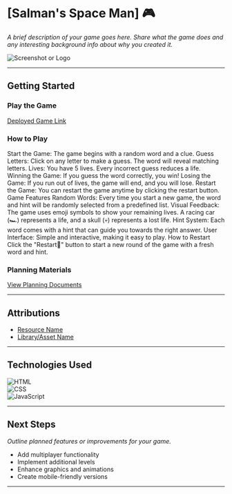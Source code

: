 # [Salman's Space Man] 🎮

_A brief description of your game goes here. Share what the game does and any interesting background info about why you created it._


![Screenshot or Logo](https://website.com/c/path/to/screenshot-or-logo.png)  

----------

## Getting Started

### Play the Game

[Deployed Game Link](https://your-game-link.com/)

### How to Play

Start the Game: The game begins with a random word and a clue.
Guess Letters: Click on any letter to make a guess. The word will reveal matching letters.
Lives: You have 5 lives. Every incorrect guess reduces a life.
Winning the Game: If you guess the word correctly, you win!
Losing the Game: If you run out of lives, the game will end, and you will lose.
Restart the Game: You can restart the game anytime by clicking the restart button.
Game Features
Random Words: Every time you start a new game, the word and hint will be randomly selected from a predefined list.
Visual Feedback: The game uses emoji symbols to show your remaining lives. A racing car (🏎️) represents a life, and a skull (💀) represents a lost life.
Hint System: Each word comes with a hint that can guide you towards the right answer.
User Interface: Simple and interactive, making it easy to play.
How to Restart
Click the "Restart🔄️" button to start a new round of the game with a fresh word and hint.


### Planning Materials

[View Planning Documents]([https://your-planning-doc-link.com/](https://trello.com/invite/b/674495a83d4fb750f4bbdef3/ATTIb76f04d115ffa5a775397719269226bf88692DC3/salmans-space-man))

----------

## Attributions

-   [Resource Name](https://resource-link.com/)
-   [Library/Asset Name](https://library-link.com/)

----------

## Technologies Used

![HTML](https://img.shields.io/badge/-HTML-E34F26?logo=html5&logoColor=white&style=flat-square)  
![CSS](https://img.shields.io/badge/-CSS-1572B6?logo=css3&logoColor=white&style=flat-square)  
![JavaScript](https://img.shields.io/badge/-JavaScript-F7DF1E?logo=javascript&logoColor=black&style=flat-square)

----------

## Next Steps

_Outline planned features or improvements for your game._

-   Add multiplayer functionality
-   Implement additional levels
-   Enhance graphics and animations
-   Create mobile-friendly versions

----------
